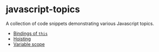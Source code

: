 # javascript-topics

A collection of code snippets demonstrating various Javascript topics.

- [Bindings of `this`](./bindingsOfThis.html)
- [Hoisting](./hoisting.js)
- [Variable scope](./variableScope.js)
